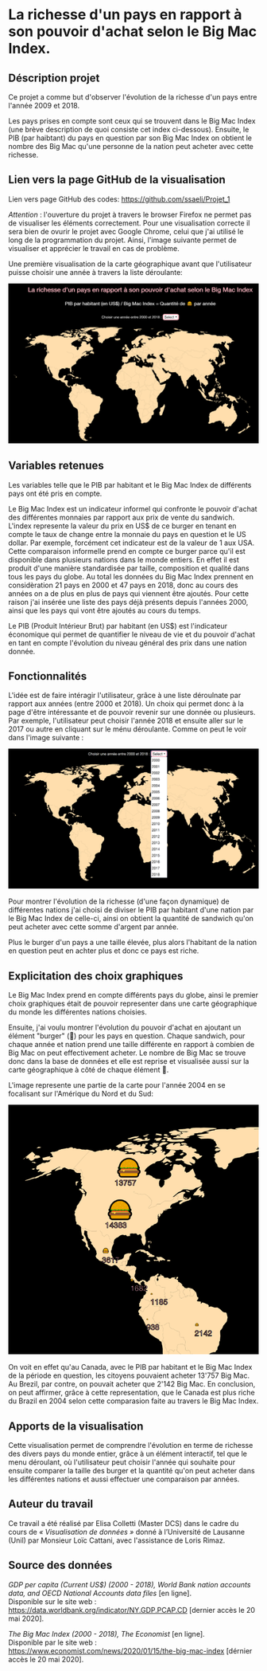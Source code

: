 # La richesse d'un pays en rapport à son pouvoir d'achat selon le Big Mac Index.

## Déscription projet

Ce projet a comme but d'observer l'évolution de la richesse d'un pays entre l'année 2009 et 2018.

Les pays prises en compte sont ceux qui se trouvent dans le Big Mac Index (une brève description de quoi consiste cet index ci-dessous). Ensuite, le PIB (par haibtant) du pays en question par son Big Mac Index on obtient le nombre des Big Mac qu'une personne de la nation peut acheter avec cette richesse.

## Lien vers la page GitHub de la visualisation

Lien vers page GitHub des codes: https://github.com/ssaeli/Projet_1

 *Attention* : l'ouverture du projet à travers le browser Firefox ne permet pas de visualiser les éléments correctement.
 Pour une visualisation correcte il sera bien de ovurir le projet avec Google Chrome, celui que j'ai utilisé le long de la programmation du projet. Ainsi, l'image suivante permet de visualiser et apprécier le travail en cas de problème.

Une première visualisation de la carte géographique avant que l'utilisateur puisse choisir une année à travers la liste déroulante:

![alt text](/data/img_readme/img_1.PNG)

## Variables retenues
Les variables telle que le PIB par habitant et le Big Mac Index de différents pays ont été pris en compte.

Le Big Mac Index est un indicateur informel qui confronte le pouvoir d'achat des différentes monnaies par rapport aux prix de vente du sandwich. L'index represente la valeur du prix en US$ de ce burger en tenant en compte le taux de change entre la monnaie du pays en question et le US dollar. Par exemple, forcément cet indicateur est de la valeur de 1 aux USA.
Cette comparaison informelle prend en compte ce burger parce qu'il est disponible dans plusieurs nations dans le monde entiers. En effet il est produit d'une manière standardisée par taille, composition et qualité dans tous les pays du globe. Au total les données du Big Mac Index prennent en considèration 21 pays en 2000 et 47 pays en 2018, donc au cours des années on a de plus en plus de pays qui viennent être ajoutés. Pour cette raison j'ai insérée une liste des pays déjà présents depuis l'années 2000, ainsi que les pays qui vont être ajoutés au cours du temps. 

Le PIB (Produit Intérieur Brut) par habitant (en US$) est l'indicateur économique qui permet de quantifier le niveau de vie et du pouvoir d'achat en tant en compte l'évolution du niveau général des prix dans une nation donnée.

## Fonctionnalités 

L'idée est de faire intéragir l'utilisateur, grâce à une liste déroulnate par rapport aux années (entre 2000 et 2018). Un choix qui permet donc à la page d'être intéressante et de pouvoir revenir sur une donnée ou plusieurs. Par exemple, l'utilisateur peut choisir l'année 2018 et ensuite aller sur le 2017 ou autre en cliquant sur le ménu déroulante. Comme on peut le voir dans l'image suivante : 

![alt text](/data/img_readme/img_2.PNG)

Pour montrer l'évolution de la richesse (d'une façon dynamique) de différentes nations j'ai choisi de diviser le PIB par habitant d'une nation par le Big Mac Index de celle-ci, ainsi on obtient la quantité de sandwich qu'on peut acheter avec cette somme d'argent par année.

Plus le burger d'un pays a une taille élevée, plus alors l'habitant de la nation en question peut en achter plus et donc ce pays est riche.

## Explicitation des choix graphiques

Le Big Mac Index prend en compte différents pays du globe, ainsi le premier choix graphiques était de pouvoir representer dans une carte géographique du monde les différentes nations choisies.

Ensuite, j'ai voulu montrer l'évolution du pouvoir d'achat en ajoutant un élément "burger" (🍔) pour les pays en question. Chaque sandwich, pour chaque année et nation prend une taille différente en rapport à combien de Big Mac on peut effectivement acheter. Le nombre de Big Mac se trouve donc dans la base de données et elle est reprise et visualisée aussi sur la carte géographique à côté de chaque élément 🍔.

L'image represente une partie de la carte pour l'année 2004 en se focalisant sur l'Amérique du Nord et du Sud:

![alt text](/data/img_readme/img_3.PNG)

On voit en effet qu'au Canada, avec le PIB par habitant et le Big Mac Index de la période en question, les citoyens pouvaient acheter 13'757 Big Mac. Au Brezil, par contre, on pouvait acheter que 2'142 Big Mac. 
En conclusion, on peut affirmer, grâce à cette representation, que le Canada est plus riche du Brazil en 2004 selon cette comparasion faite au travers le Big Mac Index.

## Apports de la visualisation

Cette visualisation permet de comprendre l'évolution en terme de richesse des divers pays du monde entier, grâce à un élément interactif, tel que le menu déroulant, où l'utilisateur peut choisir l'année qui souhaite pour ensuite comparer la taille des burger et la quantité qu'on peut acheter dans les différentes nations et aussi effectuer une comparaison par années.

## Auteur du travail
Ce travail a été réalisé par Elisa Colletti (Master DCS) dans le cadre du cours de *« Visualisation de données »* donné à l’Université de Lausanne (Unil) par Monsieur Loïc Cattani, avec l'assistance de Loris Rimaz.

## Source des données

*GDP per capita (Current US$) (2000 - 2018), World Bank nation accounts data, and OECD National Accounts data files* [en ligne].
<br>
Disponible sur le site web : https://data.worldbank.org/indicator/NY.GDP.PCAP.CD [dernier accès le 20 mai 2020].

*The Big Mac Index (2000 - 2018), The Economist* [en ligne].
<br>
Disponible par le site web : https://www.economist.com/news/2020/01/15/the-big-mac-index [dérnier accès le 20 mai 2020].